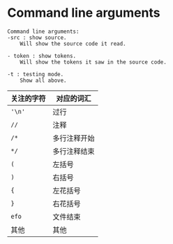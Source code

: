 <!--
 * @Author       : Daniel_Elendeer
 * @Date         : 2020-12-10 23:43:49
 * @LastEditors  : Daniel_Elendeer
 * @LastEditTime : 2021-01-03 13:41:37
 * @Description  :
-->

# Command line arguments

```note
Command line arguments:
-src : show source.
    Will show the source code it read.

- token : show tokens.
    Will show the tokens it saw in the source code.

-t : testing mode.
    Show all above.
```

| 关注的字符 | 对应的词汇 |
| --- | --- |
| `'\n'` | 过行 |
| `//` | 注释 |
| `/*` | 多行注释开始 |
| `*/` | 多行注释结束 |
| `(` | 左括号 |
| `)` | 右括号 |
| `{` | 左花括号 |
| `}` | 右花括号 |
| `efo` | 文件结束 |
| 其他 | 其他 |
